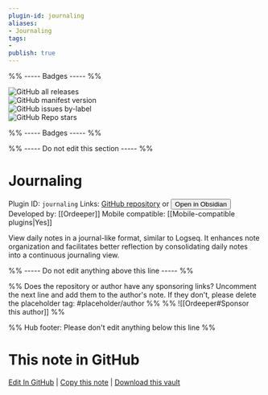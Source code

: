 ```yaml
---
plugin-id: journaling
aliases:
- Journaling
tags: 
- 
publish: true
---
```


%% ----- Badges ----- %%

![GitHub all releases](https://img.shields.io/github/downloads/Ordeeper/obsidian-journaling-plugin/total?color=573E7A&logo=github&style=for-the-badge)   
![GitHub manifest version](https://img.shields.io/github/manifest-json/v/Ordeeper/obsidian-journaling-plugin?color=573E7A&logo=github&style=for-the-badge)   
![GitHub issues by-label](https://img.shields.io/github/issues/Ordeeper/obsidian-journaling-plugin/help%20wanted?color=573E7A&logo=github&style=for-the-badge)   
![GitHub Repo stars](https://img.shields.io/github/stars/Ordeeper/obsidian-journaling-plugin?color=573E7A&logo=github&style=for-the-badge)

%% ----- Badges ----- %%

%% ----- Do not edit this section ----- %%

# Journaling

Plugin ID: `journaling`
Links: [GitHub repository](https://github.com/Ordeeper/obsidian-journaling-plugin) or [<button id=HH>Open in Obsidian</button>](obsidian://show-plugin?id=journaling)
Developed by: [[Ordeeper]]
Mobile compatible: [[Mobile-compatible plugins|Yes]]

View daily notes in a journal-like format, similar to Logseq. It enhances note organization and facilitates better reflection by consolidating daily notes into a continuous journaling view.

%% ----- Do not edit anything above this line ----- %% 

%% Does the repository or author have any sponsoring links? Uncomment the next line and add them to the author's note. If they don't, please delete the placeholder tag: #placeholder/author %%
%% ![[Ordeeper#Sponsor this author]] %%

%% Hub footer: Please don't edit anything below this line %%

# This note in GitHub

<span class="git-footer">[Edit In GitHub](https://github.dev/obsidian-community/obsidian-hub/blob/main/02%20-%20Community%20Expansions/02.05%20All%20Community%20Expansions/Plugins/journaling.md "git-hub-edit-note") | [Copy this note](https://raw.githubusercontent.com/obsidian-community/obsidian-hub/main/02%20-%20Community%20Expansions/02.05%20All%20Community%20Expansions/Plugins/journaling.md "git-hub-copy-note") | [Download this vault](https://github.com/obsidian-community/obsidian-hub/archive/refs/heads/main.zip "git-hub-download-vault") </span>
